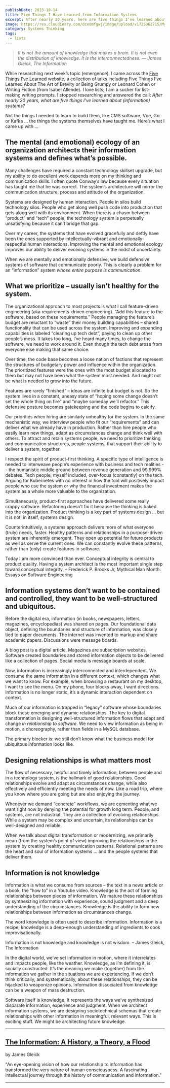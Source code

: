 ```yaml
---
publishDate: 2023-10-14
title: Five Things I Have Learned from Information Systems
excerpt: After nearly 20 years, here are five things I’ve learned about (information) systems.
image: https://res.cloudinary.com/dceomfgwj/image/upload/v1725362715/MyFiveThings_qf8aka.png
category: Systems Thinking
tags:
  - lists
---
```

> *It is not the amount of knowledge that makes a brain. It is not even the distribution of knowledge. It is the interconnectedness. 
> ― James Gleick, The Information*

While researching next week’s topic (emergence), I came across the [Five Things I’ve Learned](https://myfivethings.com/) website, a collection of talks including Five Things I’ve Learned About The Art of Brevity or Being Grumpy or Leonard Cohen or Writing Fiction (from Isabel Allende). I love lists; I am a sucker for list-making writing prompts. I stopped researching and answered the call: *After nearly 20 years, what are five things I’ve learned about (information) systems?*

Not the things I needed to learn to build them, like CMS software, Vue, Go or Kafka … the things the systems themselves have taught me. Here’s what I came up with … 

## The mental (and emotional) ecology of an organization architects their information systems and defines what’s possible.

Many challenges have required a constant technology skillset upgrade, but my ability to do excellent work depends more on my thinking and communication skills. I often quote Conway’s law because every situation has taught me that he was correct. The system’s architecture will mirror the communication structure, process and attitude of the organization.

Systems are designed by human interaction. People in silos build technology silos. People who get along well push code into production that gets along well with its environment. When there is a chasm between “product” and “tech” people, the technology system is perpetually unsatisfying because it can’t bridge that gap.

Over my career, the systems that have evolved gracefully and deftly have been the ones supported by intellectually-vibrant and emotionally-respectful human interactions. Improving the mental and emotional ecology improves our ability to deliver evolving systems in the midst of uncertainty.

When we are mentally and emotionally defensive, we build defensive systems of software that communicate poorly. This is clearly a problem for an “information” system *whose entire purpose is communication*.

## What we prioritize – usually isn’t healthy for the system.

The organizational approach to most projects is what I call feature-driven engineering (aka requirements-driven engineering). “Add this feature to the software, based on these requirements.” People managing the feature’s budget are reluctant to “waste” their money building capabilities – shared functionality that can be used across the system. Improving and expanding capabilities is labeled “clearing up tech debt”, paying to clean up other people’s mess. It takes too long, I’ve heard many times, to change the software, we need to work around it. Even though the tech debt arose from everyone else making that same choice.

Over time, the code base becomes a loose nation of factions that represent the structures of budgetary power and influence within the organization. The prioritized features were the ones with the most budget allocated to them but may not have been what the system most needed. And might not be what is needed to grow into the future.

Features are rarely “finished” – ideas are infinite but budget is not. So the system lives in a constant, uneasy state of “hoping some change doesn’t set the whole thing on fire” and “maybe someday we’ll refactor.” This defensive posture becomes gatekeeping and the code begins to calcify.

Our priorities when hiring are similarly unhealthy for the system. In the same mechanistic way, we interview people who fit our “requirements” and can deliver what we already have in production. Rather than hire people who easily learn new things, adapt as circumstances change and think well with others. To attract and retain systems people, we need to prioritize thinking and communication structures, people systems, that support their ability to deliver a system, together.

I respect the spirit of product-first thinking. A specific type of intelligence is needed to interweave people’s experience with business and tech realities -- the humanistic middle ground between revenue generation and 99.999% debates. Tech people, myself included, over-focus (constantly) on the tech. Arguing for Kubernetes with no interest in how the tool will positively impact people who use the system or why the financial investment makes the system as a whole more valuable to the organization.

Simultaneously, product-first approaches have delivered some really crappy software. Refactoring doesn’t fix it because the thinking is baked into the organization. Product thinking is a key part of systems design … but it is not, in itself, systems design.

Counterintuitively, a systems approach delivers more of what everyone (truly) needs, faster. Healthy patterns and relationships in a purpose-driven system are inherently emergent. They open up potential for future products as well as serve the current ones. We can constantly evolve these patterns, rather than (only) create features in software.

Today I am more convinced than ever. Conceptual integrity is central to product quality. Having a system architect is the most important single step toward conceptual integrity. – Frederick P. Brooks Jr, Mythical Man Month: Essays on Software Engineering

## Information systems don’t want to be contained and controlled, they want to be well-structured and ubiquitous.

Before the digital era, information (in books, newspapers, letters, magazines, encyclopedias) was shared on pages. Our foundational data object, defining the boundaries and structure of information, was closely tied to paper documents. The internet was invented to markup and share academic papers. Discussions were message boards.

A blog post is a digital article. Magazines are subscription websites. Software created boundaries and stored information objects to be delivered like a collection of pages. Social media is message boards at scale.

Now, information is increasingly interconnected and interdependent. We consume the same information in a different context, which changes what we want to know. For example, when browsing a restaurant on my desktop, I want to see the menu. On my phone, four blocks away, I want directions. Information is no longer static, it’s a dynamic interaction dependent on context.

Much of our information is trapped in “legacy” software whose boundaries block these emerging and dynamic relationships. The key to digital transformation is designing well-structured information flows that adapt and change *in relationship to software*. We need to view information as being in motion, a choreography, rather than fields in a MySQL database.

The primary blocker is: we still don’t know what the business model for ubiquitous information looks like.

## Designing relationships is what matters most

The flow of necessary, helpful and timely information, between people and in a technology system, is the hallmark of good relationships. Good relationships evolve and adapt as circumstances change, while also effectively and efficiently meeting the needs of now. Like a road trip, where you know where you are going but are also enjoying the journey.

Whenever we demand “concrete” workflows, we are cementing what we want right now by denying the potential for growth long term. People, and systems, are not industrial. They are a collection of evolving relationships. While a system may be complex and uncertain, its relationships can be well-designed and reliable.

When we talk about digital transformation or modernizing, we primarily mean (from the system’s point of view) improving the relationships in the system by creating healthy communication patterns. Relational patterns are the heart and soul of information systems … and the people systems that deliver them.

## Information is not knowledge

Information is what we consume from sources – the text in a news article or a book, the “how to” in a Youtube video. Knowledge is the act of forming relationships between pieces of information. We mature these relationships by synthesizing information with experience, sound judgment and a deep understanding of the circumstances. Knowledge is the ability to form new relationships between information as circumstances change.

The word knowledge is often used to describe information. Information is a recipe; knowledge is a deep-enough understanding of ingredients to cook improvisationally.

Information is not knowledge and knowledge is not wisdom. – James Gleick, The Information

In the digital world, we’ve set information in motion, where it interrelates and impacts people, like the weather. Knowledge, as I’m defining it, is socially constructed. It’s the meaning we make (together) from the information we gather in the situations we are experiencing. If we don’t think critically, and systematically, about these relationships, they can be hijacked to weaponize opinions. Information dissociated from knowledge can be a weapon of mass destruction.

Software itself is knowledge. It represents the ways we’ve synthesized disparate information, experience and judgment. When we architect information systems, we are designing sociotechnical schemas that create relationships with other information in meaningful, relevant ways. This is exciting stuff. We might be architecting future knowledge.

---

## [​The Information: A History, a Theory, a Flood](https://bookshop.org/a/86792/9781400096237)

by James Gleick

"An eye-opening vision of how our relationship to information has transformed the very nature of human consciousness. A fascinating intellectual journey through the history of communication and information."

---
